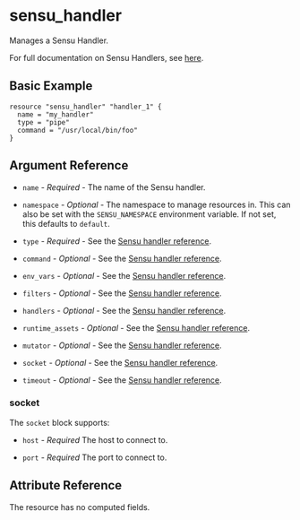 # sensu_handler

Manages a Sensu Handler.

For full documentation on Sensu Handlers, see [here](https://docs.sensu.io/sensu-go/5.0/reference/handlers).

## Basic Example

```hcl
resource "sensu_handler" "handler_1" {
  name = "my_handler"
  type = "pipe"
  command = "/usr/local/bin/foo"
}
```

## Argument Reference

* `name` - *Required* - The name of the Sensu handler.

* `namespace` - *Optional* - The namespace to manage resources in. This can
  also be set with the `SENSU_NAMESPACE` environment variable. If not set,
  this defaults to `default`.

* `type` - *Required* - See the [Sensu handler reference](https://docs.sensu.io/sensu-go/5.0/reference/handlers/#handler-attributes).

* `command` - *Optional* - See the [Sensu handler reference](https://docs.sensu.io/sensu-go/5.0/reference/handlers/#handler-attributes).

* `env_vars` - *Optional* - See the [Sensu handler reference](https://docs.sensu.io/sensu-go/5.0/reference/handlers/#handler-attributes).

* `filters` - *Optional* - See the [Sensu handler reference](https://docs.sensu.io/sensu-go/5.0/reference/handlers/#handler-attributes).

* `handlers` - *Optional* - See the [Sensu handler reference](https://docs.sensu.io/sensu-go/5.0/reference/handlers/#handler-attributes).

* `runtime_assets` - *Optional* - See the [Sensu handler reference](https://docs.sensu.io/sensu-go/5.0/reference/handlers/#handler-attributes).

* `mutator` - *Optional* - See the [Sensu handler reference](https://docs.sensu.io/sensu-go/5.0/reference/handlers/#handler-attributes).

* `socket` - *Optional* - See the [Sensu handler reference](https://docs.sensu.io/sensu-go/5.0/reference/handlers/#handler-attributes).

* `timeout` - *Optional* - See the [Sensu handler reference](https://docs.sensu.io/sensu-go/5.0/reference/handlers/#handler-attributes).

### socket

The `socket` block supports:

* `host` - *Required* The host to connect to.

* `port` - *Required* The port to connect to.

## Attribute Reference

The resource has no computed fields.

